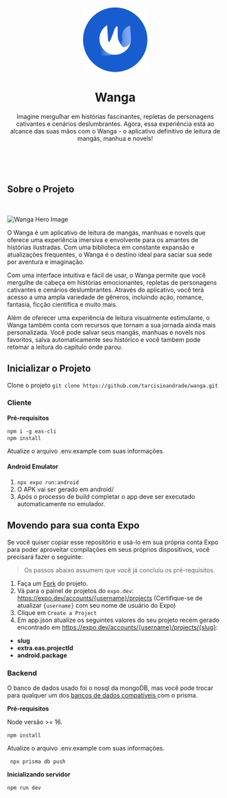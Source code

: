 <br />
<div align="center">
  <a href="https://github.com/tarcisioandrade/wanga">
    <img src="mobile/assets/logo.svg" alt="Logo" width="150" height="150">
  </a>

  <h1 align="center">Wanga</h1>

  <p align="center">
    Imagine mergulhar em histórias fascinantes, repletas de personagens cativantes e cenários deslumbrantes. Agora, essa experiência está ao alcance das suas mãos com o Wanga - o aplicativo definitivo de leitura de mangás, manhua e novels!
    <br />
    <br />
    <br />
    <br />
    <br />
  </p>
</div>




## Sobre o Projeto
</br>

![Wanga Hero Image](https://github.com/tarcisioandrade/wanga/assets/61153830/f1755370-54e9-4e65-83d4-2dfc0a660342)


O Wanga é um aplicativo de leitura de mangás, manhuas e novels que oferece uma experiência imersiva e envolvente para os amantes de histórias ilustradas. Com uma biblioteca em constante expansão e atualizações frequentes, o Wanga é o destino ideal para saciar sua sede por aventura e imaginação.

Com uma interface intuitiva e fácil de usar, o Wanga permite que você mergulhe de cabeça em histórias emocionantes, repletas de personagens cativantes e cenários deslumbrantes. Através do aplicativo, você terá acesso a uma ampla variedade de gêneros, incluindo ação, romance, fantasia, ficção científica e muito mais.

Além de oferecer uma experiência de leitura visualmente estimulante, o Wanga também conta com recursos que tornam a sua jornada ainda mais personalizada. Você pode salvar seus mangás, manhuas e novels nos favoritos, salva automaticamente seu histórico e você tambem pode retomar a leitura do capítulo onde parou.

## Inicializar o Projeto

Clone o projeto `git clone https://github.com/tarcisioandrade/wanga.git`

### Cliente

**Pré-requisitos**

    npm i -g eas-cli
    npm install
    
Atualize o arquivo .env.example com suas informações.

#### Android Emulator

 1. `npx expo run:android`
 2. O APK vai ser gerado em android/
 3. Após o processo de build completar o app deve ser executado automaticamente no emulador.

## Movendo para sua conta Expo

Se você quiser copiar esse repositório e usá-lo em sua própria conta Expo para poder aproveitar compilações em seus próprios dispositivos, você precisará fazer o seguinte:

> Os passos abaixo assumem que você já concluiu os pré-requisitos.

 1. Faça um [Fork](https://github.com/tarcisioandrade/wanga/fork) do projeto.
 2. Vá para o painel de projetos do `expo.dev`: https://expo.dev/accounts/{username}/projects (Certifique-se de atualizar `{username}` com seu nome de usuário do Expo)
 3. Clique em `Create a Project`
 4. Em app.json atualize os seguintes valores do seu projeto recém gerado encontrado em https://expo.dev/accounts/{username}/projects/{slug}:
- **slug**
- **extra.eas.projectId**
- **android.package**

### Backend

O banco de dados usado foi o nosql da mongoDB, mas você pode trocar para qualquer um dos [bancos de dados compatíveis ](https://www.prisma.io/docs/concepts/database-connectors)com o prisma.

**Pré-requisitos**

Node versão >= 16.

    npm install

Atualize o arquivo .env.example com suas informações.
  

     npx prisma db push

**Inicializando servidor**
 
    npm run dev
